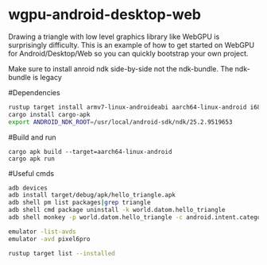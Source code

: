 # wgpu-android-desktop-web
Drawing a triangle with low level graphics library like WebGPU is surprisingly difficulty. 
This is an example of how to get started on WebGPU for Android/Desktop/Web so you can quickly bootstrap
your own project.

Make sure to install anroid ndk side-by-side not the ndk-bundle. The ndk-bundle is legacy

#Dependencies
```bash
rustup target install armv7-linux-androideabi aarch64-linux-android i686-linux-android x86_64-linux-android
cargo install cargo-apk
export ANDROID_NDK_ROOT=/usr/local/android-sdk/ndk/25.2.9519653
```

#Build and run
```
cargo apk build --target=aarch64-linux-android
cargo apk run
```

#Useful cmds
```bash
adb devices
adb install target/debug/apk/hello_triangle.apk
adb shell pm list packages|grep triangle
adb shell cmd package uninstall -k world.datom.hello_triangle
adb shell monkey -p world.datom.hello_triangle -c android.intent.category.LAUNCHER 1

emulator -list-avds
emulator -avd pixel6pro

rustup target list --installed
```


